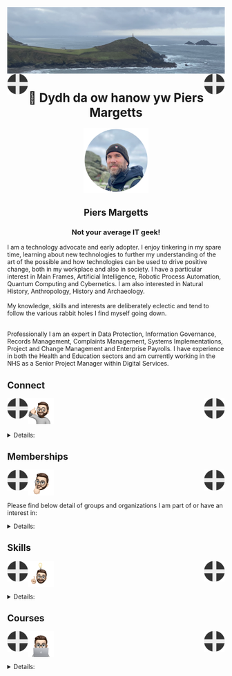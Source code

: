 <img align="center" src="/images/image.jpeg">
<img align="left" src="/images/Flag - St Piran.svg" width="48"><img align="right" src="/images/Flag - St Piran.svg" width="48"> <h1 align="center">👋 Dydh da ow hanow yw Piers Margetts</h1> 
<p align="center">
<img src="/images/PM Circle.png" width="150"></p>
<h2 align="center">Piers Margetts<br>
<h3 align="center">Not your average IT geek!</h3>        
I am a technology advocate and early adopter. I enjoy tinkering in my spare time, learning about new technologies to further my understanding of the art of the possible and how technologies can be used to drive positive change, both in my workplace and also in society. I have a particular interest in Main Frames, Artificial Intelligence, Robotic Process Automation, Quantum Computing and Cybernetics. I am also interested in Natural History, Anthropology, History and Archaeology.  <br><br>
My knowledge, skills and interests are deliberately eclectic and tend to follow the various rabbit holes I find myself going down. <br><br>

Professionally I am an expert in Data Protection, Information Governance, Records Management, Complaints Management, Systems Implementations, Project and Change Management and Enterprise Payrolls. I have experience in both the Health and Education sectors and am currently working in the NHS as a Senior Project Manager within Digital Services.

</p>


## Connect
<img align="left" src="/images/Flag - St Piran.svg" width="48"><img align="right" src="/images/Flag - St Piran.svg" width="48"> <img height="60" src="/images/connect-sticker.png">

<details>

<summary>Details:</summary>

</details>

## Memberships
<img align="left" src="/images/Flag - St Piran.svg" width="48"><img align="right" src="/images/Flag - St Piran.svg" width="48"> <img height="60" align="center" src="/images/thoughtful-sticker.png">

Please find below detail of groups and organizations I am part of or have an interest in:
<details>

<summary>Details:</summary>

[Royal Society of Arts](https://www.thersa.org/) (RSA)
<br>
[Royal Institution](https://www.rigb.org/) (Ri)
<br>
[Royal Society of Literature](https://rsliterature.org/) (RSL)
<br>
[Institute of Continuing Professional Development](https://www.cpdinstitute.org/) (iCPD)
<br>
[British Computer Society]( https://www.bcs.org/) (BCS)
<br>
[International Db2 Users Group](https://www.idug.org/home) (IDUG)
<br>
[Human Creator Alliance](https://humancreatoralliance.org/) (HCA)
<br>
[Cybernetics Society](https://cybsoc.org/)(CybS)
<br>
[Rexx Language Association](https://www.rexxla.org/) (RexxLA)
</details>

## Skills
<img align="left" src="/images/Flag - St Piran.svg" width="48"><img align="right" src="/images/Flag - St Piran.svg" width="48"> <img height="60" align="center" src="/images/ideas-sticker.png">

<details>

<summary>Details:</summary>

</details>


## Courses
<img align="left" src="/images/Flag - St Piran.svg" width="48"><img align="right" src="/images/Flag - St Piran.svg" width="48">
<img height="60" align="center" src="/images/skills-sticker.png">

<details>

<summary>Details:</summary>
<br>

### Coursera
To view my Coursera profile and acheivements please click [here](https://www.coursera.org/learner/piers-margetts)
<br>

### OpenLearn
To view my Open University OpenLearn profile and acheivements please click [here](https://www.open.edu/openlearn/profiles/zv599976)
<br>

### Credly Badges
To see all my Credly badges please click [here](https://www.credly.com/users/piers-margetts/badges)
<br>
<br>
My most recent badges:
<br>
<br>
<!--START_SECTION:badges-->
[![Foundations of Cyber Threat Intelligence](https://images.credly.com/size/110x110/images/5a77473d-f363-4cb2-9e93-4ca4de1f3bd2/image.png)](http://www.credly.com/badges/648eaedb-5ba1-4a33-8167-6e31bc796074 "Foundations of Cyber Threat Intelligence")
[![Agentless Threat Emulation with AttackIQ Flex v2](https://images.credly.com/size/110x110/images/4c5f5e63-c7e2-434e-8f6f-a571c201f323/image.png)](http://www.credly.com/badges/eb9b004f-5073-433b-96d0-7812b706491d "Agentless Threat Emulation with AttackIQ Flex v2")
[![IBM Cloud Pak for Data 5.0: Technical Essentials](https://images.credly.com/size/110x110/images/a441e4eb-14d4-4374-9b6d-3900103d22b0/IBM_20Cloud_20Pak_20for_20Data_205_200_20Technical_20Essentials.png)](http://www.credly.com/badges/9d357b41-dd5d-4b7d-baad-6e9763165ffd "IBM Cloud Pak for Data 5.0: Technical Essentials")
[![IBM i Ready](https://images.credly.com/size/110x110/images/6e9cbcab-fa63-4935-8d6a-3d370d0c4827/IBM_20i_20Ready.png)](http://www.credly.com/badges/aec086cf-f889-42ef-b5e5-6c8eabbba54e "IBM i Ready")
[![Qiskit Global Summer School 2024 - Quantum Excellence](https://images.credly.com/size/110x110/images/d7c78aeb-2731-483f-ac65-06e349caba69/Qiskit_20Global_20Summer_20School_202024_20Quantum_20Excellence.png)](http://www.credly.com/badges/c649436d-959f-4a47-adc5-6355edf60bfc "Qiskit Global Summer School 2024 - Quantum Excellence")
[![IBM Z 101 Certificate](https://images.credly.com/size/110x110/images/22acc75c-8099-4403-a558-89478ae937cc/IBM_20Z_20101_20Professional_20Certificate.png)](http://www.credly.com/badges/5e9610dd-a1ed-439f-9cca-a3f387468541 "IBM Z 101 Certificate")
[![Cybersecurity Awareness - CAPC !](https://images.credly.com/size/110x110/images/712a773b-9acc-4bc8-90fa-6afdfc95da1e/image.png)](http://www.credly.com/badges/e8afa904-736e-45c8-8ad2-c0f0cf7e0f18 "Cybersecurity Awareness - CAPC !")
[![IBM API Connect 10 Developer](https://images.credly.com/size/110x110/images/ed5ebfb0-e88f-4f24-a1d9-0041dedc8ad0/image.png)](http://www.credly.com/badges/59460df9-9060-4cf8-8c57-fb22f6a8ae9d "IBM API Connect 10 Developer")
[![Variational Algorithm Design](https://images.credly.com/size/110x110/images/3ac1a6a1-ea8c-44ea-9eaf-03458d10b19f/image.png)](http://www.credly.com/badges/197f337c-0759-4816-98ed-78a003a18379 "Variational Algorithm Design")
[![IBM watsonx Orchestrate: Getting Started with Automation Builder](https://images.credly.com/size/110x110/images/953dc232-9669-4cf9-a8e3-c62cfd448c20/IBM_20watsonx_20Orchestrate_20Getting_20Started_20with_20Autom_20Builder.png)](http://www.credly.com/badges/efd42520-0005-4cd1-ab3f-b8d001399366 "IBM watsonx Orchestrate: Getting Started with Automation Builder")
[![IBM Z and LinuxONE Community Contributor - 2024 (Level 1)](https://images.credly.com/size/110x110/images/4c08376f-bed0-4af8-a7b9-4435f54b692c/image.png)](http://www.credly.com/badges/d7db5945-dba5-444e-8d79-657c43a87c4f "IBM Z and LinuxONE Community Contributor - 2024 (Level 1)")
[![Databases and SQL for Data Science](https://images.credly.com/size/110x110/images/f2573aac-d21c-483d-acda-afaa366b4f51/image.png)](http://www.credly.com/badges/f44072fb-4fa3-4846-929e-8003370a0bf3 "Databases and SQL for Data Science")
[![Data Science Foundations](https://images.credly.com/size/110x110/images/921cd89b-d4be-4e95-a6b7-b9a2390131fa/image.png)](http://www.credly.com/badges/2ac71359-15f9-462c-b6c1-0618b6ebd2fe "Data Science Foundations")
[![Data Science Methodology](https://images.credly.com/size/110x110/images/46defa53-a922-47bd-94ea-b43488f5cd8a/Data_Science_Methodology_Foundational.png)](http://www.credly.com/badges/90afc2da-653f-4689-b6c0-c9c980bfa034 "Data Science Methodology")
[![Relational Database Administration Essentials](https://images.credly.com/size/110x110/images/e7192c75-33ae-4c79-890f-fcc6eb0dc653/image.png)](http://www.credly.com/badges/acdeef91-411f-4419-8424-f3cb39a640f2 "Relational Database Administration Essentials")
[![Cybersecurity Compliance Framework & System Administration](https://images.credly.com/size/110x110/images/f7fe89b7-3b7d-47ba-afdd-b5d33ea2fdf6/image.png)](http://www.credly.com/badges/2963b5fb-bf1a-4b59-a5ac-1e38f842bf68 "Cybersecurity Compliance Framework & System Administration")
[![Cybersecurity IT Fundamentals Specialization](https://images.credly.com/size/110x110/images/114ee3e0-902b-45df-b9d0-2f72a16386a8/IT_Fund_for_Cyber_Specialist.png)](http://www.credly.com/badges/a36b5b62-c306-47b6-ac9c-69a79830999f "Cybersecurity IT Fundamentals Specialization")
[![Git and GitHub Essentials](https://images.credly.com/size/110x110/images/9a0255eb-a47d-4f3a-9611-243bfe3eb9e4/image.png)](http://www.credly.com/badges/3173bd01-1c6a-4e82-8041-0678211be1d8 "Git and GitHub Essentials")
[![Maturing Threat-Informed Defense with M3TID](https://images.credly.com/size/110x110/images/a4087ac2-8347-47cd-bcb5-86a999929bfc/image.png)](http://www.credly.com/badges/4f8951a2-5411-4c34-98cf-8ae25f060dfb "Maturing Threat-Informed Defense with M3TID")
[![IMS Physical Organization of Databases](https://images.credly.com/size/110x110/images/4a2b285f-db0d-49cc-b241-746f9f2c874e/IMS_20Physical_20Organization_20of_20Databases.png)](http://www.credly.com/badges/bc21689a-d4f7-40e4-b4bb-01025f511f54 "IMS Physical Organization of Databases")
[![Liberty Developer Essentials](https://images.credly.com/size/110x110/images/a3d67ea4-2423-485f-abf0-8f08b194a3c3/IBM_20Liberty_20Developer_20Essentials.png)](http://www.credly.com/badges/4588c26e-e82d-4e6a-b620-f8c1239ceced "Liberty Developer Essentials")
[![Summer Security Foundations](https://images.credly.com/size/110x110/images/bf27c60d-7c33-4d5f-9296-f5f52986eb94/image.png)](http://www.credly.com/badges/637a5a05-dc63-443d-b63c-861fdeedaa0c "Summer Security Foundations")
[![Generative AI Essentials for Software Developers](https://images.credly.com/size/110x110/images/afaacd18-d4a9-48af-b54c-846615756ec7/image.png)](http://www.credly.com/badges/63b93a50-f5bf-4294-84c0-fa4ee601455a "Generative AI Essentials for Software Developers")
[![Monitoring and Platform APIs for IBM Cloud Pak for Data V4.7](https://images.credly.com/size/110x110/images/c5b135e9-14b7-4522-b944-9f4897d451d9/Monitoring_20and_20Platform_20APIS_20for_20Cld_20Pak_20for_20Data_20V4_207.png)](http://www.credly.com/badges/a1e585eb-c28f-45d9-abf6-7052e971b998 "Monitoring and Platform APIs for IBM Cloud Pak for Data V4.7")
[![LFS146: Introduction to Cilium](https://images.credly.com/size/110x110/images/9ede332e-3868-44d6-8e09-e93f70a8f9cd/blob)](http://www.credly.com/badges/a5effefe-1091-4b5f-9314-1bf8f632034b "LFS146: Introduction to Cilium")
[![LFC192: Generating a Software Bill of Materials](https://images.credly.com/size/110x110/images/3ec4dc00-c5ca-4271-98e7-baf91654f838/blob)](http://www.credly.com/badges/e1f9fcec-a1ea-41e4-a8bd-d94f347d88ed "LFC192: Generating a Software Bill of Materials")
[![LFW111: Introduction to Node.js](https://images.credly.com/size/110x110/images/80f8381f-784d-4872-8959-a0af8bfe9609/blob)](http://www.credly.com/badges/af888959-8cf3-4ad1-b38c-76a91363f942 "LFW111: Introduction to Node.js")
[![LFS178: Getting Started with Self-Sovereign Identity](https://images.credly.com/size/110x110/images/3559f4ef-84b8-42be-8493-ba5ecc519288/blob)](http://www.credly.com/badges/7b3888c9-8618-4653-926a-acb3a0c56a43 "LFS178: Getting Started with Self-Sovereign Identity")
[![LFS116: PyTorch and Deep Learning for Decision Makers](https://images.credly.com/size/110x110/images/9b88ea8b-bd05-4196-b338-10521ec8305d/blob)](http://www.credly.com/badges/74bbdf64-c15e-4ecb-aa2f-378035565ce5 "LFS116: PyTorch and Deep Learning for Decision Makers")
[![LFS151: Introduction to Cloud Infrastructure Technologies](https://images.credly.com/size/110x110/images/c52b0e6e-e171-41c2-a459-b8e618ea1e72/blob)](http://www.credly.com/badges/7bb42ed9-eb76-4961-959b-6efd162ef44e "LFS151: Introduction to Cloud Infrastructure Technologies")
[![LFS158: Introduction to Kubernetes](https://images.credly.com/size/110x110/images/4b5a8636-c554-482d-bbdc-7925fb3624c3/blob)](http://www.credly.com/badges/2f5f91f8-9f8e-46ee-a13e-1b1c65ec32f4 "LFS158: Introduction to Kubernetes")
[![LFS162: Introduction to DevOps and Site Reliability Engineering](https://images.credly.com/size/110x110/images/2397c05c-eb0e-4b08-be97-9e8261d43125/blob)](http://www.credly.com/badges/4273ad48-96e0-4918-bf3b-69d4a3464266 "LFS162: Introduction to DevOps and Site Reliability Engineering")
[![LFS157: Introduction to Serverless on Kubernetes](https://images.credly.com/size/110x110/images/3cdbeb68-f2c2-43e9-ad18-c97cb719c3b0/blob)](http://www.credly.com/badges/b8d06c05-3f7e-4270-b689-ed8ef768f7c4 "LFS157: Introduction to Serverless on Kubernetes")
[![LFS170: Blockchain - Understanding Its Uses and Implications](https://images.credly.com/size/110x110/images/c0f9fdd5-b0f0-4d4a-b150-b7c01d9d1208/blob)](http://www.credly.com/badges/ab07b2f7-cb77-4195-838d-b480de095723 "LFS170: Blockchain - Understanding Its Uses and Implications")
[![LFS167: Introduction to Jenkins](https://images.credly.com/size/110x110/images/0f5127c3-639b-47f2-abca-01107591c639/blob)](http://www.credly.com/badges/ff7c8ee9-4d6a-4e7f-a741-6bafbf47f728 "LFS167: Introduction to Jenkins")
[![LFS182: Securing Your Software Supply Chain with Sigstore](https://images.credly.com/size/110x110/images/c5f5deb2-1b83-43eb-ae9c-f984928b4e39/blob)](http://www.credly.com/badges/ccd2ec4b-3c08-4748-be97-faf86f0dca4b "LFS182: Securing Your Software Supply Chain with Sigstore")
[![LFS183: Introduction to Zero Trust](https://images.credly.com/size/110x110/images/030d09ff-a748-4dad-a76f-da3fc4d2c25b/blob)](http://www.credly.com/badges/096a7220-b08e-41f0-b8d9-9ad5285a4893 "LFS183: Introduction to Zero Trust")
[![LFS180: Introduction to DevSecOps for Managers](https://images.credly.com/size/110x110/images/64e6e2af-459c-4615-9202-3d2697a21b35/blob)](http://www.credly.com/badges/31e16d73-cd4e-4f92-a6e5-dc26d66f6231 "LFS180: Introduction to DevSecOps for Managers")
[![LFS142: Introduction to Backstage - Developer Portals Made Easy](https://images.credly.com/size/110x110/images/7caa3e89-2da5-4afc-a694-ebc4c5045c8f/blob)](http://www.credly.com/badges/b4fc9db8-6c79-4527-be69-2942977ee8fe "LFS142: Introduction to Backstage - Developer Portals Made Easy")
[![LFS101: Introduction to Linux](https://images.credly.com/size/110x110/images/97a95d07-04c3-4afb-952a-6bcf46ddb87e/blob)](http://www.credly.com/badges/4bafe91a-6b3d-46c2-bffc-c8c0441133ac "LFS101: Introduction to Linux")
[![LFS112: Ethics in AI and Data Science](https://images.credly.com/size/110x110/images/ec31c32f-3594-40ec-951b-75720d07efbf/blob)](http://www.credly.com/badges/b424361d-b97a-4ce3-979a-3a601908f801 "LFS112: Ethics in AI and Data Science")
[![LFD133: Introduction to WebAssembly](https://images.credly.com/size/110x110/images/c8c237d0-9abf-4752-840b-4a0801753975/blob)](http://www.credly.com/badges/b84de620-58ee-4287-aee6-697d5628873e "LFD133: Introduction to WebAssembly")
[![LFS166: Introduction to Magma - Cloud Native Wireless Networking](https://images.credly.com/size/110x110/images/3e2b162f-ef24-4e08-b663-062b64632cc7/blob)](http://www.credly.com/badges/f19c90ab-ac27-48d3-a870-6afa1563545f "LFS166: Introduction to Magma - Cloud Native Wireless Networking")
[![LFS171: Introduction to Hyperledger Blockchain Technologies](https://images.credly.com/size/110x110/images/6f5b47e6-a4d9-45fa-84c0-79adfdd8dafd/blob)](http://www.credly.com/badges/5b15b6f5-43e6-48db-a129-6ed562d2b891 "LFS171: Introduction to Hyperledger Blockchain Technologies")
[![LFS179: Introduction to Nephio](https://images.credly.com/size/110x110/images/764dabf3-73eb-40e1-9d75-4218b7f6c984/blob)](http://www.credly.com/badges/8b050cc7-8842-4e8a-97f7-3f55ed89b748 "LFS179: Introduction to Nephio")
[![LFC114: Remote Work at Scale](https://images.credly.com/size/110x110/images/4e7092ff-b0df-4a99-8c57-dd9c3fa9c1f5/blob)](http://www.credly.com/badges/5d4d0e80-7fbd-4532-8944-184526ba9a65 "LFC114: Remote Work at Scale")
[![LFEL1005: Security Self-Assessments for Open Source Projects](https://images.credly.com/size/110x110/images/3f266148-172f-427c-ba86-d25c73a29d1c/blob)](http://www.credly.com/badges/6f7a97a4-7907-4ac9-a6a1-168ca35fb2ad "LFEL1005: Security Self-Assessments for Open Source Projects")
[![LFD110: Introduction to RISC-V](https://images.credly.com/size/110x110/images/fc83d55f-1da9-4cd2-815b-ac03cb46ec1c/blob)](http://www.credly.com/badges/79d0bce3-3ae3-48b5-a7ad-4b6d2e8502b8 "LFD110: Introduction to RISC-V")
<!--END_SECTION:badges-->
</details>
